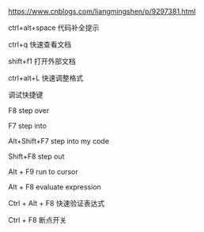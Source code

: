 https://www.cnblogs.com/liangmingshen/p/9297381.html

ctrl+alt+space 代码补全提示

ctrl+q 快速查看文档

shift+f1 打开外部文档

ctrl+alt+L 快速调整格式

调试快捷键

F8 step over

F7 step into

Alt+Shift+F7  step into my code

Shift+F8 step out

Alt + F9 run to cursor

Alt + F8 evaluate expression

Ctrl + Alt + F8 快速验证表达式

Ctrl + F8 断点开关